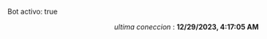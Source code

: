 <p>Bot activo: true</p>
<p align="right"><i>ultima coneccion</i> : <b>12/29/2023, 4:17:05 AM</b></p>
